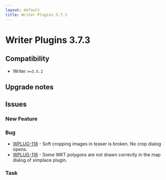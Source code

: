 ```yaml
---
layout: default
title: Writer Plugins 3.7.3
---
```

<div class="jumbotron">
    <h1>Writer Plugins 3.7.3</h1>    
    <h2>Compatibility</h2>
    <ul>
        <li>Writer <code>&gt;=3.5.2</code></li>
    </ul>
</div>




## Upgrade notes  
             



## Issues  


### New Feature 



### Bug 

 * [WPLUG-118](https://jira.infomaker.se/browse/WPLUG-118) - Soft cropping images in teaser is broken. No crop dialog opens. 
 * [WPLUG-116](https://jira.infomaker.se/browse/WPLUG-116) - Some WKT polygons are not drawn correctly in the map dialog of ximplace plugin. 


### Task 


